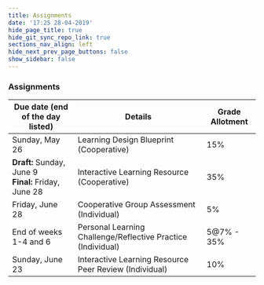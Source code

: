 ```yaml
---
title: Assignments
date: '17:25 28-04-2019'
hide_page_title: true
hide_git_sync_repo_link: true
sections_nav_align: left
hide_next_prev_page_buttons: false
show_sidebar: false
---
```



### Assignments

| **Due date (end of the day listed)** | **Details** | **Grade Allotment** |
| --- | --- | --- |
| Sunday, May 26 | Learning Design Blueprint (Cooperative) | 15% |
| **Draft:** Sunday, June 9<br> **Final:** Friday, June 28 | Interactive Learning Resource (Cooperative) | 35% |
| Friday, June 28 | Cooperative Group Assessment (Individual) | 5% |
| End of weeks 1-4 and 6 | Personal Learning Challenge/Reflective Practice (Individual) | 5@7% - 35% |
| Sunday, June 23 | Interactive Learning Resource Peer Review (Individual) | 10% |
